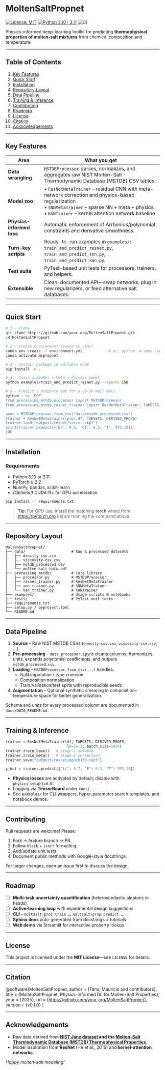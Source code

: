 # MoltenSaltPropnet

[![License: MIT](https://img.shields.io/badge/License-MIT-green.svg)](#license)
[![Python&nbsp;3.10&nbsp;|&nbsp;3.11](https://img.shields.io/badge/python-3.10%20%7C%203.11-blue.svg)](https://www.python.org)
![CI](https://img.shields.io/badge/build-passing-success)

Physics-informed deep-learning toolkit for predicting **thermophysical properties of molten-salt mixtures** from chemical composition and temperature.

---

## Table of Contents
1. [Key Features](#key-features)  
2. [Quick Start](#quick-start)  
3. [Installation](#installation)  
4. [Repository Layout](#repository-layout)  
5. [Data Pipeline](#data-pipeline)  
6. [Training & Inference](#training--inference)  
7. [Contributing](#contributing)  
8. [Roadmap](#roadmap)  
9. [License](#license)  
10. [Citation](#citation)  
11. [Acknowledgements](#acknowledgements)  

---

## Key Features

| Area | What you get |
|------|--------------|
| **Data wrangling** | `MSTDBProcessor` parses, normalizes, and aggregates raw NIST Molten-Salt Thermodynamic Database (MSTDB) CSV tables. |
| **Model zoo** | • `ResNetMetaTrainer` – residual CNN with meta-network correction and physics-based regularization<br>• `SNNMetaTrainer` – sparse NN + meta + physics<br>• `KANTrainer` – kernel attention network baseline |
| **Physics-informed loss** | Automatic enforcement of Arrhenius/polynomial constraints and derivative smoothness. |
| **Turn-key scripts** | Ready-to-run examples in `examples/`: `train_and_predict_resnet.py`, `train_and_predict_snn.py`, `train_and_predict_kan.py`. |
| **Test suite** | PyTest-based unit tests for processors, trainers, and helpers. |
| **Extensible** | Clean, documented API—swap networks, plug in new regularizers, or feed alternative salt databases. |

---

## Quick Start

~~~bash
# 1 · Clone
git clone https://github.com/your-org/MoltenSaltPropnet.git
cd MoltenSaltPropnet

# 2 · Create environment (conda or venv)
conda env create -f environment.yml            # or: python -m venv .venv && source .venv/bin/activate
conda activate mspropnet

# 3 · Install package in editable mode
pip install -e .

# 4 · Train a ResNet + Meta + Physics model
python examples/train_and_predict_resnet.py --epochs 150

# 5 · Predict a property set for a 50-50 NaCl melt
python - << 'EOF'
from processing_mstdb.processor import MSTDBProcessor
from processing_mstdb.resnet_trainer import ResNetMetaTrainer, TARGETS, DERIVED_PROPS

proc = MSTDBProcessor.from_csv("data/mstdb_processed.csv")
trainer = ResNetMetaTrainer(proc.df, TARGETS, DERIVED_PROPS)
trainer.load("outputs/resnet/latest.ckpt")
print(trainer.predict({'Na': 0.5, 'Cl': 0.5, 'T': 973.15}))
EOF
~~~

---

## Installation

### Requirements
* Python 3.10 or 3.11  
* PyTorch ≥ 2.2  
* NumPy, pandas, scikit-learn  
* *(Optional)* CUDA 11+ for GPU acceleration  

~~~bash
pip install -r requirements.txt
~~~

> **Tip:** For GPU use, install the matching **torch** wheel from <https://pytorch.org> *before* running the command above.

---

## Repository Layout

~~~text
MoltenSaltPropnet/
├── data/                     # Raw & processed datasets
│   ├── density-csv.csv
│   ├── viscosity-csv.csv
│   ├── mstdb_processed.csv
│   └── molten-salt-data.pdf
├── processing_mstdb/         # Core library
│   ├── processor.py          # MSTDBProcessor
│   ├── resnet_trainer.py     # ResNetMetaTrainer
│   ├── snn_trainer.py        # SNNMetaTrainer
│   └── kan_trainer.py        # KANTrainer
├── examples/                 # Usage scripts & notebooks
├── tests/                    # PyTest unit tests
├── requirements.txt
├── setup.py / pyproject.toml
└── README.md
~~~

---

## Data Pipeline

1. **Source** – Raw NIST MSTDB CSVs (`density-csv.csv`, `viscosity-csv.csv`, …).  
2. **Pre-processing** – `data_processor.ipynb` cleans columns, harmonizes units, expands polynomial coefficients, and outputs `mstdb_processed.csv`.  
3. **Loading** – `MSTDBProcessor.from_csv(...)` handles:  
   * NaN imputation / type coercion  
   * Composition normalization  
   * Train/validation/test splits with reproducible seeds  
4. **Augmentation** – Optional synthetic smearing in composition–temperature space for better generalization.

Schema and units for every processed column are documented in `docs/DATA_README.md`.

---

## Training & Inference

~~~python
trainer = ResNetMetaTrainer(df, TARGETS, DERIVED_PROPS,
                            lr=3e-3, batch_size=1024)
trainer.train_base()   # stage-1 network
trainer.train_meta()   # stage-2 correction
trainer.save("outputs/resnet/epoch150.ckpt")

y_hat = trainer.predict({"Li": 0.7, "F": 0.3, "T": 993.15})
~~~

* **Physics losses** are activated by default; disable with `physics_weight=0.0`.  
* Logging via **TensorBoard** under `runs/`.  
* See `examples/` for CLI wrappers, hyper-parameter search templates, and notebook demos.

---

## Contributing

Pull requests are welcome! Please:

1. Fork → feature branch → PR.  
2. Follow `black` + `isort` formatting.  
3. Add/update unit tests.  
4. Document public methods with Google-style docstrings.  

For larger changes, open an issue first to discuss the design.

---

## Roadmap

- [ ] **Multi-task uncertainty quantification** (heteroscedastic aleatoric σ-heads)  
- [ ] **Active-learning loop** with experimental design suggestions  
- [ ] **CLI** – `moltsalt-prop train …`, `moltsalt-prop predict …`  
- [ ] **Sphinx docs** auto-generated from docstrings + tutorials  
- [ ] **Web demo** via Streamlit for interactive property lookup  

---

## License

This project is licensed under the **MIT License**—see `LICENSE` for details.

---

## Citation

@software{MoltenSaltPropnet,
author = {Tano, Mauricio and contributors},
title = {MoltenSaltPropnet: Physics-Informed DL for Molten-Salt Properties},
year = {2025},
url = {https://github.com/your-org/MoltenSaltPropnet},
version = {v0.1.0}
}

---

## Acknowledgements

* Raw data derived from **[NIST Janz dataset](https://data.nist.gov/od/id/mds2-2298) and the [Molten-Salt Thermodynamic Database (MSTDB) Thermophysical Properties](https://mstdb.ornl.gov/data-tp/)**.  
* Model inspiration from **ResNet** (He et al., 2016) and **kernel-attention networks**.  

*Happy molten-salt modeling!*
